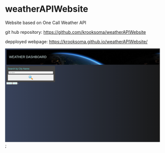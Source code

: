 # weatherAPIWebsite
Website based on One Call Weather API

git hub repository: https://github.com/krooksoma/weatherAPIWebsite

depployed webpage: https://krooksoma.github.io/weatherAPIWebsite/



![alt text](./assets/img/screenshot.png);
